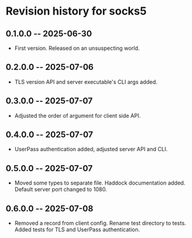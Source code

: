 # Revision history for socks5

## 0.1.0.0 -- 2025-06-30

- First version. Released on an unsuspecting world.

## 0.2.0.0 -- 2025-07-06

- TLS version API and server executable's CLI args added.

## 0.3.0.0 -- 2025-07-07

- Adjusted the order of argument for client side API.

## 0.4.0.0 -- 2025-07-07

- UserPass authentication added, adjusted server API and CLI.

## 0.5.0.0 -- 2025-07-07

- Moved some types to separate file. Haddock documentation added. Default server port changed to 1080.

## 0.6.0.0 -- 2025-07-08

- Removed a record from client config. Rename test directory to tests. Added tests for TLS and UserPass authentication.
